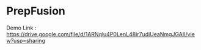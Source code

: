 # PrepFusion

Demo Link : https://drive.google.com/file/d/1ARNqlu4P0LenL48ir7udjUeaNmgJGAII/view?usp=sharing
